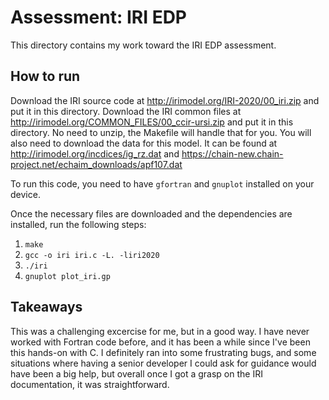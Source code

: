 # Assessment: IRI EDP
This directory contains my work toward the IRI EDP assessment.

## How to run
Download the IRI source code at http://irimodel.org/IRI-2020/00_iri.zip and put it in this directory.
Download the IRI common files at http://irimodel.org/COMMON_FILES/00_ccir-ursi.zip and put it in this directory.
No need to unzip, the Makefile will handle that for you.
You will also need to download the data for this model.
It can be found at http://irimodel.org/incdices/ig_rz.dat and https://chain-new.chain-project.net/echaim_downloads/apf107.dat

To run this code, you need to have `gfortran` and `gnuplot` installed on your device.

Once the necessary files are downloaded and the dependencies are installed, run the following steps:

1. `make`
2. `gcc -o iri iri.c -L. -liri2020`
3. `./iri`
4. `gnuplot plot_iri.gp`

## Takeaways
This was a challenging excercise for me, but in a good way. I have never worked with Fortran code before, and it has been a while since I've been this hands-on with C. I definitely ran into some frustrating bugs, and some situations where having a senior developer I could ask for guidance would have been a big help, but overall once I got a grasp on the IRI documentation, it was straightforward.
